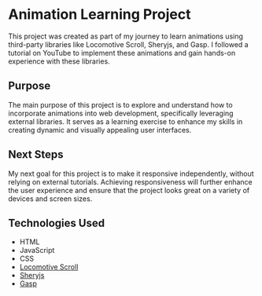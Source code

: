 # Animation Learning Project

This project was created as part of my journey to learn animations using third-party libraries like Locomotive Scroll, Sheryjs, and Gasp. I followed a tutorial on YouTube to implement these animations and gain hands-on experience with these libraries.

## Purpose

The main purpose of this project is to explore and understand how to incorporate animations into web development, specifically leveraging external libraries. It serves as a learning exercise to enhance my skills in creating dynamic and visually appealing user interfaces.

## Next Steps

My next goal for this project is to make it responsive independently, without relying on external tutorials. Achieving responsiveness will further enhance the user experience and ensure that the project looks great on a variety of devices and screen sizes.

## Technologies Used

- HTML
- JavaScript
- CSS
- [Locomotive Scroll](https://github.com/locomotivemtl/locomotive-scroll)
- [Sheryjs](https://github.com/aayushchouhan24/sheryjs)
- [Gasp](https://cdnjs.com/libraries/gsap)
